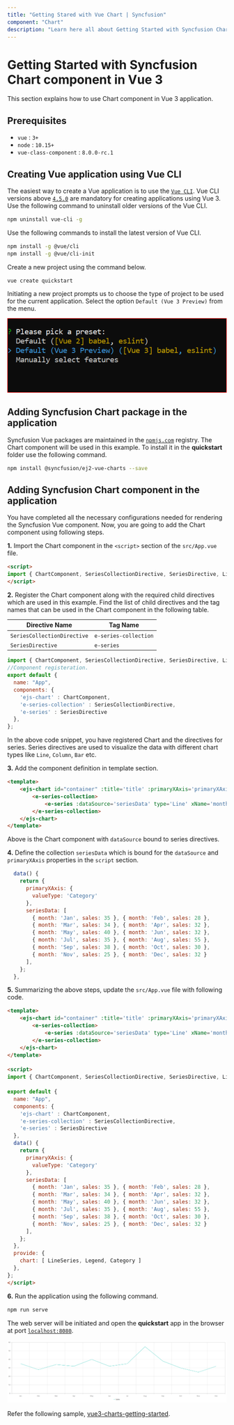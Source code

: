 ```yaml
---
title: "Getting Stared with Vue Chart | Syncfusion"
component: "Chart"
description: "Learn here all about Getting Started with Syncfusion Chart in Vue application using Vue CLI."
---
```


# Getting Started with Syncfusion Chart component in Vue 3

This section explains how to use Chart component in Vue 3 application.

## Prerequisites

* `vue` : `3+`
* `node` : `10.15+`
* `vue-class-component` : `8.0.0-rc.1`

## Creating Vue application using Vue CLI

The easiest way to create a Vue application is to use the [`Vue CLI`](https://github.com/vuejs/vue-cli). Vue CLI versions above [`4.5.0`](https://v3.vuejs.org/guide/migration/introduction.html#vue-cli) are mandatory for creating applications using Vue 3. Use the following command to uninstall older versions of the Vue CLI.

```bash
npm uninstall vue-cli -g
```

Use the following commands to install the latest version of Vue CLI.

```bash
npm install -g @vue/cli
npm install -g @vue/cli-init
```

Create a new project using the command below.

```bash
vue create quickstart

```

Initiating a new project prompts us to choose the type of project to be used for the current application. Select the option `Default (Vue 3 Preview)` from the menu.

![Vue 3 Terminal](./images/vue3-terminal.png)

## Adding Syncfusion Chart package in the application

Syncfusion Vue packages are maintained in the [`npmjs.com`](https://www.npmjs.com/~syncfusionorg) registry. The Chart component will be used in this example. To install it in the **quickstart** folder use the following command.

```bash
npm install @syncfusion/ej2-vue-charts --save
```

## Adding Syncfusion Chart component in the application

You have completed all the necessary configurations needed for rendering the Syncfusion Vue component. Now, you are going to add the Chart component using following steps.

**1.** Import the Chart component in the `<script>` section of the `src/App.vue` file.

```html
<script>
import { ChartComponent, SeriesCollectionDirective, SeriesDirective, LineSeries, Legend, Category } from "@syncfusion/ej2-vue-charts";
</script>
```

**2.** Register the Chart component along with the required child directives which are used in this example. Find the list of child directives and the tag names that can be used in the Chart component in the following table.
  
| Directive Name              | Tag Name              |
|-----------------------------|-----------------------|
| `SeriesCollectionDirective` | `e-series-collection` |
| `SeriesDirective`           | `e-series`            |

```js
import { ChartComponent, SeriesCollectionDirective, SeriesDirective, LineSeries, Legend, Category } from "@syncfusion/ej2-vue-charts";
//Component registeration.
export default {
  name: "App",
  components: {
    'ejs-chart' : ChartComponent,
    'e-series-collection' : SeriesCollectionDirective,
    'e-series' : SeriesDirective
  },
};

```

In the above code snippet, you have registered Chart and the directives for series. Series directives are used to visualize the data with different chart types like `Line`, `Column`, `Bar` etc.

**3.** Add the component definition in template section.

```html
<template>
    <ejs-chart id="container" :title='title' :primaryXAxis='primaryXAxis'>
        <e-series-collection>
            <e-series :dataSource='seriesData' type='Line' xName='month' yName='sales' name='Sales'> </e-series>
        </e-series-collection>
    </ejs-chart>
</template>

```

Above is the Chart component with `dataSource` bound to series directives.

**4.** Define the collection `seriesData` which is bound for the `dataSource` and `primaryXAxis` properties in the `script` section.

```js
  data() {
    return {
      primaryXAxis: {
        valueType: 'Category'
      },
      seriesData: [
        { month: 'Jan', sales: 35 }, { month: 'Feb', sales: 28 },
        { month: 'Mar', sales: 34 }, { month: 'Apr', sales: 32 },
        { month: 'May', sales: 40 }, { month: 'Jun', sales: 32 },
        { month: 'Jul', sales: 35 }, { month: 'Aug', sales: 55 },
        { month: 'Sep', sales: 38 }, { month: 'Oct', sales: 30 },
        { month: 'Nov', sales: 25 }, { month: 'Dec', sales: 32 }
      ],
    };
  },

```

**5.** Summarizing the above steps, update the `src/App.vue` file with following code.

```html
<template>
    <ejs-chart id="container" :title='title' :primaryXAxis='primaryXAxis'>
        <e-series-collection>
            <e-series :dataSource='seriesData' type='Line' xName='month' yName='sales' name='Sales'> </e-series>
        </e-series-collection>
    </ejs-chart>
</template>

<script>
import { ChartComponent, SeriesCollectionDirective, SeriesDirective, LineSeries, Legend, Category } from "@syncfusion/ej2-vue-charts";

export default {
  name: "App",
  components: {
    'ejs-chart' : ChartComponent,
    'e-series-collection' : SeriesCollectionDirective,
    'e-series' : SeriesDirective
  },
  data() {
    return {
      primaryXAxis: {
        valueType: 'Category'
      },
      seriesData: [
        { month: 'Jan', sales: 35 }, { month: 'Feb', sales: 28 },
        { month: 'Mar', sales: 34 }, { month: 'Apr', sales: 32 },
        { month: 'May', sales: 40 }, { month: 'Jun', sales: 32 },
        { month: 'Jul', sales: 35 }, { month: 'Aug', sales: 55 },
        { month: 'Sep', sales: 38 }, { month: 'Oct', sales: 30 },
        { month: 'Nov', sales: 25 }, { month: 'Dec', sales: 32 }
      ],
    };
  },
  provide: {
    chart: [ LineSeries, Legend, Category ]
  },
};
</script>

```

**6.** Run the application using the following command.

```bash
npm run serve
```

The web server will be initiated and open the **quickstart** app in the browser at port [`localhost:8080`](http://localhost:8080/).

![Output](./images/vue3-chart-demo.png)

Refer the following sample, [vue3-charts-getting-started](https://github.com/SyncfusionExamples/vue3-chart-getting-started).
